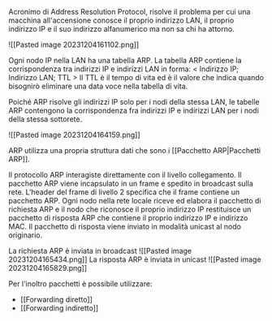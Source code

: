 Acronimo di Address Resolution Protocol, risolve il problema per cui una macchina all'accensione conosce il proprio indirizzo LAN, il proprio indirizzo IP e il suo indirizzo alfanumerico ma non sa chi ha attorno.

![[Pasted image 20231204161102.png]]

Ogni nodo IP nella LAN ha una tabella ARP. La tabella ARP contiene la corrispondenza tra indirizzi IP e indirizzi LAN in forma: \< Indirizzo IP; Indirizzo LAN; TTL \>
Il TTL è il tempo di vita ed è il valore che indica quando bisognirò eliminare una data voce nella tabella di vita.

Poiché ARP risolve gli indirizzi IP solo per i nodi della stessa LAN, le tabelle ARP contengono la corrispondenza fra indirizzi IP e indirizzi LAN per i nodi della stessa sottorete.

![[Pasted image 20231204164159.png]]

ARP utilizza una propria struttura dati che sono i [[Pacchetto ARP|Pacchetti ARP]].

Il protocollo ARP interagiste direttamente con il livello collegamento. Il pacchetto ARP viene incapsulato in un frame e spedito in broadcast sulla rete. L'header del frame di livello 2 specifica che il frame contiene un pacchetto ARP. Ogni nodo nella rete locale riceve ed elabora il pacchetto di richiesta ARP e il nodo che riconosce il proprio indirizzo IP restituisce un pacchetto di risposta ARP che contiene il proprio indirizzo IP e indirizzo MAC. Il pacchetto di risposta viene inviato in modalità unicast al nodo originario.

La richiesta ARP è inviata in broadcast
![[Pasted image 20231204165434.png]]
La risposta ARP è inviata in unicast
![[Pasted image 20231204165829.png]]

Per l'inoltro pacchetti è possibile utilizzare:
- [[Forwarding diretto]]
- [[Forwarding indiretto]]
